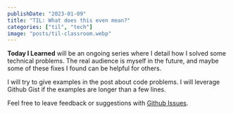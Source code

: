 ```yaml
---
publishDate: "2023-01-09"
title: "TIL: What does this even mean?"
categories: ["til", "tech"]
image: "posts/til-classroom.webp"
---
```


**Today I Learned** will be an ongoing series where I detail how I solved some technical problems. The real audience is myself in the future, and maybe some of these fixes I found can be helpful for others.

I will try to give examples in the post about code problems. I will leverage Github Gist if the examples are longer than a few lines.

Feel free to leave feedback or suggestions with [Github Issues](https://github.com/hammacktony/website/issues).

